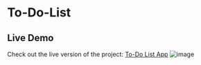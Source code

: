 # To-Do-List

## Live Demo
Check out the live version of the project: [To-Do List App](http://localhost:3000/)
![image](https://github.com/user-attachments/assets/32689112-f660-457c-8d51-dd44808ec909)
